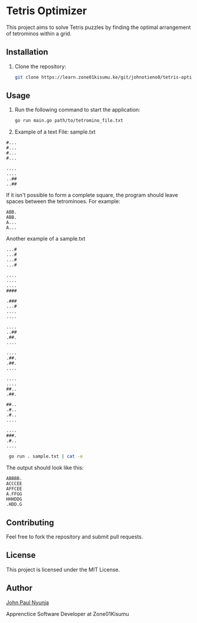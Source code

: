 # Tetris Optimizer

This project aims to solve Tetris puzzles by finding the optimal arrangement of tetrominos within a grid.

## Installation
1. Clone the repository:
   ```bash
   git clone https://learn.zone01kisumu.ke/git/johnotieno0/tetris-optimizer.git
   ```
## Usage
1. Run the following command to start the application:
    ```bash
    go run main.go path/to/tetromino_file.txt
    ```
2. Example of a text File: sample.txt

```
#...
#...
#...
#...

....
....
..##
..##
```

If it isn't possible to form a complete square, the program should leave spaces between the tetrominoes. For example:

```
ABB.
ABB.
A...
A...
```


Another example of a sample.txt
```
...#
...#
...#
...#

....
....
....
####

.###
...#
....
....

....
..##
.##.
....

....
.##.
.##.
....

....
....
##..
.##.

##..
.#..
.#..
....

....
###.
.#..
....
```

```bash
 go run . sample.txt | cat -e
```

The output should look like this:
```
ABBBB.
ACCCEE
AFFCEE
A.FFGG
HHHDDG
.HDD.G
```



## Contributing

Feel free to fork the repository and submit pull requests.

## License

This project is licensed under the MIT License.

## Author
[John Paul Nyunja](https://learn.zone01kisumu.ke/git/johnotieno0)

Apprenctice Software Developer at Zone01Kisumu